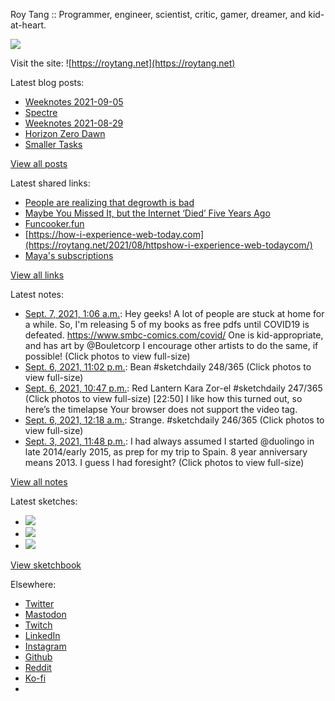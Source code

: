 Roy Tang :: Programmer, engineer, scientist, critic, gamer, dreamer, and kid-at-heart.

![](https://roytang.net/static/img/profile.jpg)

Visit the site: ![https://roytang.net](https://roytang.net)

Latest blog posts:

- [Weeknotes 2021-09-05](https://roytang.net/2021/09/weeknotes-2021-09-05/)
- [Spectre](https://roytang.net/2021/09/spectre/)
- [Weeknotes 2021-08-29](https://roytang.net/2021/08/weeknotes-2021-08-29/)
- [Horizon Zero Dawn](https://roytang.net/2021/08/horizon-zero-dawn/)
- [Smaller Tasks](https://roytang.net/2021/08/smaller-tasks/)

[View all posts](https://roytang.net/blog)

Latest shared links:

- [People are realizing that degrowth is bad](https://roytang.net/2021/09/people-are-realizing-that-degrowth-is-bad/)
- [Maybe You Missed It, but the Internet ‘Died’ Five Years Ago](https://roytang.net/2021/09/073ab5b52efd5697d1e93fae30e1f4c1/)
- [Funcooker.fun](https://roytang.net/2021/08/52eef896e37ef921a0b250864974e14c/)
- [https://how-i-experience-web-today.com](https://roytang.net/2021/08/httpshow-i-experience-web-todaycom/)
- [Maya&#x27;s subscriptions](https://roytang.net/2021/08/mayas-subscriptions/)

[View all links](https://roytang.net/links)

Latest notes:

- [Sept. 7, 2021, 1:06 a.m.](https://roytang.net/2021/09/1434926011611705348/): Hey geeks! A lot of people are stuck at home for a while. So, I&#x27;m releasing 5 of my books as free pdfs until COVID19 is defeated. https://www.smbc-comics.com/covid/ One is kid-appropriate, and has art by @Bouletcorp I encourage other artists to do the same, if possible! (Click photos to view full-size)
- [Sept. 6, 2021, 11:02 p.m.](https://roytang.net/2021/09/1434894742488117252/): Bean #sketchdaily 248/365 (Click photos to view full-size)
- [Sept. 6, 2021, 10:47 p.m.](https://roytang.net/2021/09/1434891084514009095/): Red Lantern Kara Zor-el #sketchdaily 247/365 (Click photos to view full-size) [22:50] I like how this turned out, so here’s the timelapse Your browser does not support the video tag.
- [Sept. 6, 2021, 12:18 a.m.](https://roytang.net/2021/09/1434551539188731908/): Strange. #sketchdaily 246/365 (Click photos to view full-size)
- [Sept. 3, 2021, 11:48 p.m.](https://roytang.net/2021/09/1433819215207624706/): I had always assumed I started @duolingo in late 2014/early 2015, as prep for my trip to Spain. 8 year anniversary means 2013. I guess I had foresight? (Click photos to view full-size)

[View all notes](https://roytang.net/notes)

Latest sketches:


- ![](https://roytang.net/media/cache/87/e0/87e036fd006ed6e80b05a6b85faadaab.jpg)
- ![](https://roytang.net/media/cache/ed/64/ed64538fdc149530e5838ab02ddf0e26.jpg)
- ![](https://roytang.net/media/cache/62/ad/62ad4c40a13ce175c2593d34e8c1ebcb.jpg)

[View sketchbook](https://roytang.net/albums/sketchbook)


Elsewhere:

- [Twitter](https://twitter.com/roytang)
- [Mastodon](https://mastodon.technology/@roytang)
- [Twitch](https://twitch.tv/twitchyroy)
- [LinkedIn](https://www.linkedin.com/in/roytang)
- [Instagram](https://instagram.com/roytang0400)
- [Github](https://github.com/roytang)
- [Reddit](https://reddit.com/u/hungryroy)
- [Ko-fi](https://ko-fi.com/roytang)
- [](mailto:hello@roytang.net)